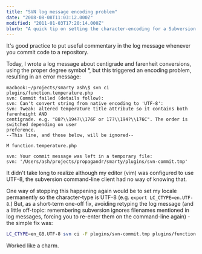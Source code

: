 ```yaml
---
title: "SVN log message encoding problem"
date: "2008-08-08T11:03:12.000Z"
modified: "2011-01-03T17:20:14.000Z"
blurb: "A quick tip on setting the character-encoding for a Subversion commit message from the command-line"
---
```


It's good practice to put useful commentary in the log message whenever you commit code to a repository.

Today, I wrote a log message about centigrade and farenheit conversions, using the proper degree symbol °, but this triggered an encoding problem, resulting in an error message:

```{3}
macbook:~/projects/smarty ash\$ svn ci plugins/function.temperature.php
svn: Commit failed (details follow):
svn: Can't convert string from native encoding to 'UTF-8':
svn: Tweak: altered temperature title attribute so it contains both farenheight AND
centigrade. e.g. "88?\\194?\\176F or 17?\\194?\\176C". The order is switched depending on user
preference.
--This line, and those below, will be ignored--

M function.temperature.php

svn: Your commit message was left in a temporary file:
svn: '/Users/ash/projects/propagandr/smarty/plugins/svn-commit.tmp'
```

It didn't take long to realize although my editor (vim) was configured to use UTF-8, the subversion command-line client had no way of knowing that.

One way of stopping this happening again would be to set my locale permanently so the character-type is UTF-8 (e.g. `export LC_CTYPE=en.UTF-8`.) But, as a short-term one-off fix, avoiding retyping the log message (and a little off-topic: remembering subversion ignores filenames mentioned in log messages, forcing you to re-enter them on the command-line again) - the simple fix was:

```bash
LC_CTYPE=en_GB.UTF-8 svn ci -F plugins/svn-commit.tmp plugins/function.temperature.php
```

Worked like a charm.
